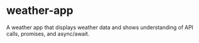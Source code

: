 # weather-app
A weather app that displays weather data and shows understanding of API calls, promises, and async/await.
